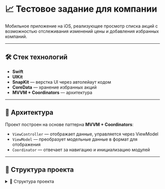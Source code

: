 # 📈 Тестовое задание для компании

Мобильное приложение на iOS, реализующее просмотр списка акций с возможностью отслеживания изменений цены и добавления избранных компаний.

---

## 🛠️ Стек технологий

- **Swift**
- **UIKit**
- **SnapKit** — верстка UI через автолейаут кодом
- **CoreData** — хранение избранных акций
- **MVVM + Coordinators** — архитектура

---

## 🧭 Архитектура

Проект построен на основе паттерна **MVVM + Coordinators**:

- `ViewController` — отображает данные, управляется через ViewModel
- `ViewModel` — преобразует модельные данные в формат для отображения
- `Coordinator` — отвечает за навигацию и инициализацию модулей

---


## 📂 Структура проекта
<details>
<summary>📁 Структура проекта</summary>

- Common/
  - Base/
    - ViewControllers/
      - BaseViewController.swift
    - ViewModels/
      - BaseViewModel.swift  
      - BaseViewModelCoordinatorDelegate.swift  
      - BaseViewModelProtocol.swift
    - Views/
      - Cells/
  - Models/
    - AppConstants.swift
    - Environment.swift
  - ViewDatas/
    - AlertViewData.swift  
    - OptionItemViewData.swift

- Extensions/
  - Collection+.swift  
  - UIColor+.swift  
  - UINavigationController+Completion.swift  
  - UIStackView+ArrangedSubviews.swift  
  - UIView+Subviews.swift  
  - UIViewController+Keyboard.swift

- Generated/
  - Colors.swift  
  - Fonts.swift  
  - Images.swift  
  - Strings.swift

- Helpers/
  - DiffableDataSourceHelperImplementation.swift  
  - Feedback.swift  
  - ListTableCellFactory.swift  
  - Sizes.swift

- Screens/
  - List/
    - ListCoordinator.swift  
    - ViewController/
      - ListViewController.swift  
    - ViewDatas/
      - CollectionRowViewData.swift  
      - ListTableViewData.swift  
    - ViewModels/
      - ListViewModel.swift  
      - ListViewModelCoordinatorDelegate.swift  
    - Views/
      - Cells/  
      - Headers/  
      - ListFilterTabsView.swift  
      - SearchBarView.swift
  - Root/
    - RootCoordinator.swift  
    - ViewControllers/
      - RootViewController.swift  
    - ViewModels/
      - RootViewModel.swift  
      - RootViewModelCoordinatorDelegate.swift

- Services/
  - API/
    - APIService.swift  
    - APIServiceImplementation.swift  
    - LargeJSONStreamParser.swift  
    - Models/
      - StockModel.swift  
  - CoreData/
    - CoreDataService.swift  
    - CoreDataServiceImplementation.swift  
    - Model/
      - luxury_team_test_task.xcdatamodeld  
  - Logs/
    - LogService.swift  
  - Storage/
    - StorageService.swift

- Startup/
  - AppDelegate.swift  
  - Base.lproj/
    - LaunchScreen.storyboard  
  - Coordinator/
    - AppCoordinator.swift  
    - Coordinator.swift

- Resources/
  - en.lproj/  
  - Fonts/  
  - Localizations/
    - en.lproj/
      - Localizable.strings

- Info.plist
</details>
